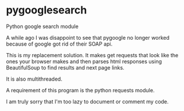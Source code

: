 # pygooglesearch
Python google search module

A while ago I was disappoint to see that pygoogle no longer worked because of google got rid of their SOAP api.

This is my replacement solution. It makes get requests that look like the ones your browser makes and then parses html responses using BeautifulSoup to find results and next page links.

It is also multithreaded.

A requirement of this program is the python requests module.


I am truly sorry that I'm too lazy to document or comment my code.

